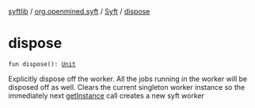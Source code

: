 [syftlib](../../index.md) / [org.openmined.syft](../index.md) / [Syft](index.md) / [dispose](./dispose.md)

# dispose

`fun dispose(): `[`Unit`](https://kotlinlang.org/api/latest/jvm/stdlib/kotlin/-unit/index.html)

Explicitly dispose off the worker. All the jobs running in the worker will be disposed off as well.
Clears the current singleton worker instance so the immediately next [getInstance](get-instance.md) call creates a new syft worker

